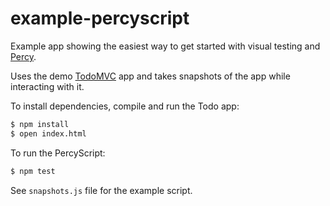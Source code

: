 # example-percyscript

Example app showing the easiest way to get started with visual testing and [Percy](https://percy.io/).

Uses the demo [TodoMVC](https://github.com/tastejs/todomvc) app and takes snapshots of the app while interacting with it.

To install dependencies, compile and run the Todo app:

```bash
$ npm install
$ open index.html
```

To run the PercyScript:
```bash
$ npm test
```

See `snapshots.js` file for the example script.
